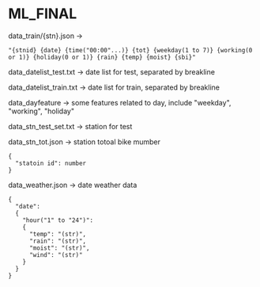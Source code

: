 # ML_FINAL
data_train/{stn}.json ->
```
"{stnid} {date} {time("00:00"...)} {tot} {weekday(1 to 7)} {working(0 or 1)} {holiday(0 or 1)} {rain} {temp} {moist} {sbi}"
```

data_datelist_test.txt -> date list for test, separated by breakline

data_datelist_train.txt -> date list for train, separated by breakline

data_dayfeature -> some features related to day, include "weekday", "working", "holiday"

data_stn_test_set.txt -> station for test

data_stn_tot.json -> station totoal bike mumber
```
{
  "statoin id": number
}
```
data_weather.json -> date weather data
```
{
  "date":
  {
    "hour("1" to "24")":
    {
      "temp": "(str)",
      "rain": "(str)",
      "moist": "(str)",
      "wind": "(str)"
    }
  }
}
```

